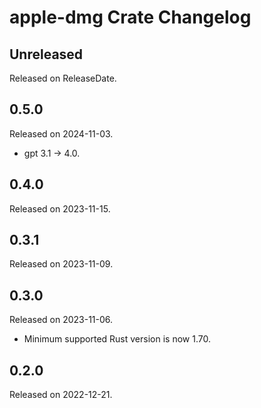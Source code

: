 # apple-dmg Crate Changelog

<!-- next-header -->

## Unreleased

Released on ReleaseDate.

## 0.5.0

Released on 2024-11-03.

* gpt 3.1 -> 4.0.

## 0.4.0

Released on 2023-11-15.

## 0.3.1

Released on 2023-11-09.

## 0.3.0

Released on 2023-11-06.

* Minimum supported Rust version is now 1.70.

## 0.2.0

Released on 2022-12-21.
